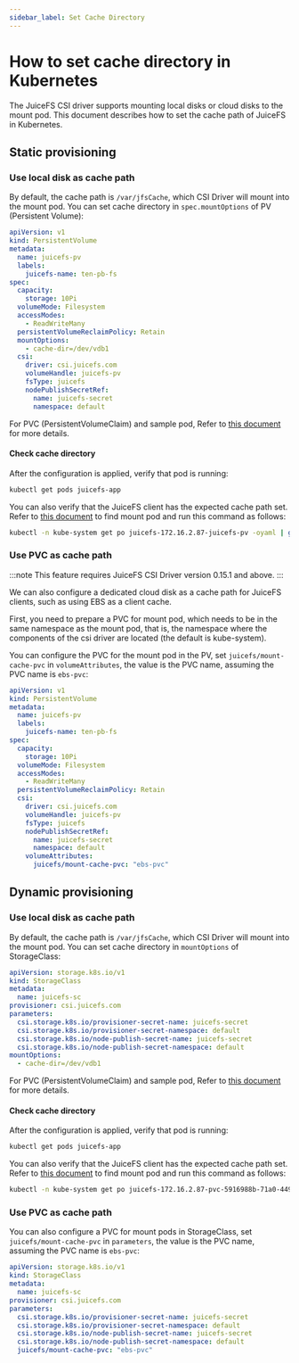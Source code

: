 ```yaml
---
sidebar_label: Set Cache Directory
---
```


# How to set cache directory in Kubernetes

The JuiceFS CSI driver supports mounting local disks or cloud disks to the mount pod. This document describes how to set the cache path of JuiceFS in Kubernetes.

## Static provisioning

### Use local disk as cache path

By default, the cache path is `/var/jfsCache`, which CSI Driver will mount into the mount pod. You can set cache directory in `spec.mountOptions` of PV (Persistent Volume):

```yaml {15}
apiVersion: v1
kind: PersistentVolume
metadata:
  name: juicefs-pv
  labels:
    juicefs-name: ten-pb-fs
spec:
  capacity:
    storage: 10Pi
  volumeMode: Filesystem
  accessModes:
    - ReadWriteMany
  persistentVolumeReclaimPolicy: Retain
  mountOptions:
    - cache-dir=/dev/vdb1
  csi:
    driver: csi.juicefs.com
    volumeHandle: juicefs-pv
    fsType: juicefs
    nodePublishSecretRef:
      name: juicefs-secret
      namespace: default
```

For PVC (PersistentVolumeClaim) and sample pod, Refer to [this document](../guide/pv.md#static-provisioning) for more details.

#### Check cache directory

After the configuration is applied, verify that pod is running:

```sh
kubectl get pods juicefs-app
```

You can also verify that the JuiceFS client has the expected cache path set. Refer
to [this document](../administration/troubleshooting.md#check-mount-pod) to find mount pod and run this command as follows:

```sh
kubectl -n kube-system get po juicefs-172.16.2.87-juicefs-pv -oyaml | grep mount.juicefs
```

### Use PVC as cache path

:::note
This feature requires JuiceFS CSI Driver version 0.15.1 and above.
:::

We can also configure a dedicated cloud disk as a cache path for JuiceFS clients, such as using EBS as a client cache.

First, you need to prepare a PVC for mount pod, which needs to be in the same namespace as the mount pod, that is,
the namespace where the components of the csi driver are located (the default is kube-system).

You can configure the PVC for the mount pod in the PV, set `juicefs/mount-cache-pvc` in `volumeAttributes`, the value is
the PVC name, assuming the PVC name is `ebs-pvc`:

```yaml {22}
apiVersion: v1
kind: PersistentVolume
metadata:
  name: juicefs-pv
  labels:
    juicefs-name: ten-pb-fs
spec:
  capacity:
    storage: 10Pi
  volumeMode: Filesystem
  accessModes:
    - ReadWriteMany
  persistentVolumeReclaimPolicy: Retain
  csi:
    driver: csi.juicefs.com
    volumeHandle: juicefs-pv
    fsType: juicefs
    nodePublishSecretRef:
      name: juicefs-secret
      namespace: default
    volumeAttributes:
      juicefs/mount-cache-pvc: "ebs-pvc"
```

## Dynamic provisioning

### Use local disk as cache path

By default, the cache path is `/var/jfsCache`, which CSI Driver will mount into the mount pod. You can set cache directory in `mountOptions` of StorageClass:

```yaml {12}
apiVersion: storage.k8s.io/v1
kind: StorageClass
metadata:
  name: juicefs-sc
provisioner: csi.juicefs.com
parameters:
  csi.storage.k8s.io/provisioner-secret-name: juicefs-secret
  csi.storage.k8s.io/provisioner-secret-namespace: default
  csi.storage.k8s.io/node-publish-secret-name: juicefs-secret
  csi.storage.k8s.io/node-publish-secret-namespace: default
mountOptions:
  - cache-dir=/dev/vdb1
```

For PVC (PersistentVolumeClaim) and sample pod, Refer to [this document](../guide/pv.md#dynamic-provisioning) for more details.

#### Check cache directory

After the configuration is applied, verify that pod is running:

```sh
kubectl get pods juicefs-app
```

You can also verify that the JuiceFS client has the expected cache path set. Refer
to [this document](../administration/troubleshooting.md#check-mount-pod) to find mount pod and run this command as follows:

```sh
kubectl -n kube-system get po juicefs-172.16.2.87-pvc-5916988b-71a0-4494-8315-877d2dbb8709 -oyaml | grep mount.juicefs
```

### Use PVC as cache path

You can also configure a PVC for mount pods in StorageClass, set `juicefs/mount-cache-pvc` in `parameters`, the value is
the PVC name, assuming the PVC name is `ebs-pvc`:

```yaml {11}
apiVersion: storage.k8s.io/v1
kind: StorageClass
metadata:
  name: juicefs-sc
provisioner: csi.juicefs.com
parameters:
  csi.storage.k8s.io/provisioner-secret-name: juicefs-secret
  csi.storage.k8s.io/provisioner-secret-namespace: default
  csi.storage.k8s.io/node-publish-secret-name: juicefs-secret
  csi.storage.k8s.io/node-publish-secret-namespace: default
  juicefs/mount-cache-pvc: "ebs-pvc"
```
